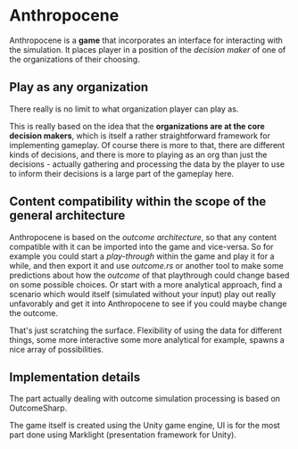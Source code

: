 # Anthropocene

Anthropocene is a **game** that incorporates an interface for interacting with the simulation. It places player in a position of the *decision maker* of one of the organizations of their choosing.

## Play as any organization

There really is no limit to what organization player can play as.

This is really based on the idea that the **organizations are at the core decision makers**, which is itself a rather straightforward framework for implementing gameplay. Of course there is more to that, there are different kinds of decisions, and there is more to playing as an org than just the decisions - actually gathering and processing the data by the player to use to inform their decisions is a large part of the gameplay here.

## Content compatibility within the scope of the general architecture

Anthropocene is based on the *outcome architecture*, so that any content compatible with it can be imported into the game and vice-versa. So for example you could start a *play-through* within the game and play it for a while, and then export it and use *outcome.rs* or another tool to make some predictions about how the *outcome* of that playthrough could change based on some possible choices. Or start with a more analytical approach, find a scenario which would itself (simulated without your input) play out really unfavorably and get it into Anthropocene to see if you could maybe change the outcome.

That's just scratching the surface. Flexibility of using the data for different things, some more interactive some more analytical for example, spawns a nice array of possibilities.

## Implementation details

The part actually dealing with outcome simulation processing is based on OutcomeSharp.

The game itself is created using the Unity game engine, UI is for the most part done using Marklight (presentation framework for Unity).

